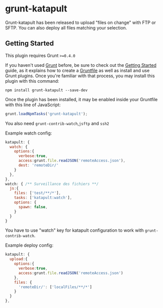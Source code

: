 # grunt-katapult

Grunt-katapult has been released to upload "files on change" with FTP or SFTP. You can also deploy all files matching your selection.

## Getting Started
This plugin requires Grunt `>=0.4.0`

If you haven't used [Grunt](http://gruntjs.com/) before, be sure to check out the [Getting Started](http://gruntjs.com/getting-started) guide, as it explains how to create a [Gruntfile](http://gruntjs.com/sample-gruntfile) as well as install and use Grunt plugins. Once you're familiar with that process, you may install this plugin with this command:

```shell
npm install grunt-katapult --save-dev
```

Once the plugin has been installed, it may be enabled inside your Gruntfile with this line of JavaScript:

```js
grunt.loadNpmTasks('grunt-katapult');
```
You also need `grunt-contrib-watch`,`jsftp` and `ssh2`

Example watch config:
```js
katapult: {
  watch: {
    options:{
      verbose:true,
      access:grunt.file.readJSON('remoteAccess.json'),
      dest: 'remoteDir/'
    }
  },
},
watch: { /** Surveillance des fichiers **/
  js:{
    files: ['test/**/*'],
    tasks: ['katapult:watch'],
    options: {
      spawn: false,
    }
  }
}
```
You have to use "watch" key for katapult configuration to work with `grunt-contrib-watch`.


Example deploy config:
```js
katapult: {
  upload:{
    options:{
      verbose:true,
      access:grunt.file.readJSON('remoteAccess.json')
    },
    files: {
      'remoteDir/': ['localFiles/**/*']
    }
  }
},
```
